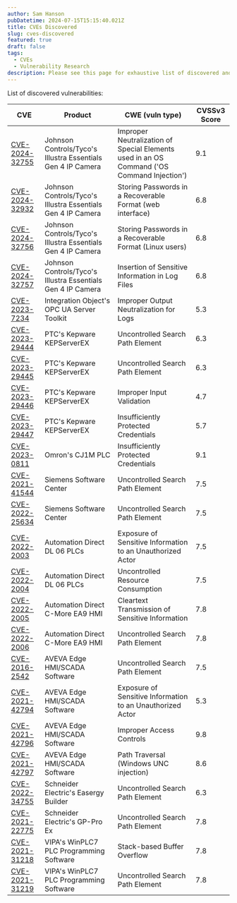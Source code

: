 ```yaml
---
author: Sam Hanson
pubDatetime: 2024-07-15T15:15:40.021Z
title: CVEs Discovered
slug: cves-discovered
featured: true
draft: false
tags:
  - CVEs
  - Vulnerability Research
description: Please see this page for exhaustive list of discovered and disclosed vulnerabilities.
---
```


List of discovered vulnerabilities:

| CVE                                                                                                                                                                | Product                                                     | CWE (vuln type)                                                                            | CVSSv3 Score |
| ------------------------------------------------------------------------------------------------------------------------------------------------------------------ | ----------------------------------------------------------- | ------------------------------------------------------------------------------------------ | ------------ |
| [CVE-2024-32755](https://www.cisa.gov/news-events/ics-advisories/icsa-24-179-04)                                                                                   | Johnson Controls/Tyco's Illustra Essentials Gen 4 IP Camera | Improper Neutralization of Special Elements used in an OS Command ('OS Command Injection') | 9.1          |
| [CVE-2024-32932](https://www.cisa.gov/news-events/ics-advisories/icsa-24-179-07)                                                                                   | Johnson Controls/Tyco's Illustra Essentials Gen 4 IP Camera | Storing Passwords in a Recoverable Format (web interface)                                  | 6.8          |
| [CVE-2024-32756](https://www.cisa.gov/news-events/ics-advisories/icsa-24-179-05)                                                                                   | Johnson Controls/Tyco's Illustra Essentials Gen 4 IP Camera | Storing Passwords in a Recoverable Format (Linux users)                                    | 6.8          |
| [CVE-2024-32757](https://www.cisa.gov/news-events/ics-advisories/icsa-24-179-06)                                                                                   | Johnson Controls/Tyco's Illustra Essentials Gen 4 IP Camera | Insertion of Sensitive Information in Log Files                                            | 6.8          |
| [CVE-2023-7234](https://www.cisa.gov/news-events/ics-advisories/icsa-24-016-02)                                                                                    | Integration Object's OPC UA Server Toolkit                  | Improper Output Neutralization for Logs                                                    | 5.3          |
| [CVE-2023-29444](https://www.cisa.gov/news-events/ics-advisories/icsa-23-243-03)                                                                                   | PTC's Kepware KEPServerEX                                   | Uncontrolled Search Path Element                                                           | 6.3          |
| [CVE-2023-29445](https://www.cisa.gov/news-events/ics-advisories/icsa-23-243-03)                                                                                   | PTC's Kepware KEPServerEX                                   | Uncontrolled Search Path Element                                                           | 6.3          |
| [CVE-2023-29446](https://www.cisa.gov/news-events/ics-advisories/icsa-23-243-03)                                                                                   | PTC's Kepware KEPServerEX                                   | Improper Input Validation                                                                  | 4.7          |
| [CVE-2023-29447](https://www.cisa.gov/news-events/ics-advisories/icsa-23-243-03)                                                                                   | PTC's Kepware KEPServerEX                                   | Insufficiently Protected Credentials                                                       | 5.7          |
| [CVE-2023-0811](https://www.cisa.gov/news-events/ics-advisories/icsa-23-073-01)                                                                                    | Omron's CJ1M PLC                                            | Insufficiently Protected Credentials                                                       | 9.1          |
| [​CVE-2021-41544](https://www.cisa.gov/news-events/ics-advisories/icsa-23-222-04)                                                                                  | ​Siemens Software Center                                    | Uncontrolled Search Path Element                                                           | 7.5          |
| [​CVE-2022-25634](https://www.cisa.gov/news-events/ics-advisories/icsa-23-222-04)                                                                                  | ​Siemens Software Center                                    | Uncontrolled Search Path Element                                                           | 7.5          |
| [CVE-2022-2003](https://www.cisa.gov/news-events/ics-advisories/icsa-22-167-03)                                                                                    | Automation Direct DL 06 PLCs                                | Exposure of Sensitive Information to an Unauthorized Actor                                 | 7.5          |
| [CVE-2022-2004](https://www.cisa.gov/news-events/ics-advisories/icsa-22-167-03)                                                                                    | Automation Direct DL 06 PLCs                                | Uncontrolled Resource Consumption                                                          | 7.5          |
| [CVE-2022-2005](https://www.cisa.gov/news-events/ics-advisories/icsa-22-167-01)                                                                                    | Automation Direct C-More EA9 HMI                            | Cleartext Transmission of Sensitive Information                                            | 7.8          |
| [CVE-2022-2006](https://www.cisa.gov/news-events/ics-advisories/icsa-22-167-01)                                                                                    | Automation Direct C-More EA9 HMI                            | Uncontrolled Search Path Element                                                           | 7.8          |
| [CVE-2016-2542](https://www.cisa.gov/news-events/ics-advisories/icsa-22-326-01)                                                                                    | AVEVA Edge HMI/SCADA Software                               | Uncontrolled Search Path Element                                                           | 7.5          |
| [CVE-2021-42794](https://www.cisa.gov/news-events/ics-advisories/icsa-22-326-01)                                                                                   | AVEVA Edge HMI/SCADA Software                               | Exposure of Sensitive Information to an Unauthorized Actor                                 | 5.3          |
| [CVE-2021-42796](https://www.cisa.gov/news-events/ics-advisories/icsa-22-326-01)                                                                                   | AVEVA Edge HMI/SCADA Software                               | Improper Access Controls                                                                   | 9.8          |
| [CVE-2021-42797](https://www.cisa.gov/news-events/ics-advisories/icsa-22-326-01)                                                                                   | AVEVA Edge HMI/SCADA Software                               | Path Traversal (Windows UNC injection)                                                     | 8.6          |
| [CVE-2022-34755](https://download.schneider-electric.com/files?p_Doc_Ref=SEVD-2023-101-06&p_enDocType=Security+and+Safety+Notice&p_File_Name=SEVD-2023-101-06.pdf) | Schneider Electric's Easergy Builder                        | Uncontrolled Search Path Element                                                           | 6.3          |
| [CVE-2021-22775](https://download.schneider-electric.com/files?p_Doc_Ref=SEVD-2021-222-03)                                                                         | Schneider Electric's GP-Pro Ex                              | Uncontrolled Search Path Element                                                           | 7.8          |
| [CVE-2021-31218]()                                                                                                                                                 | VIPA's WinPLC7 PLC Programming Software                     | Stack-based Buffer Overflow                                                                | 7.8          |
| [CVE-2021-31219]()                                                                                                                                                 | VIPA's WinPLC7 PLC Programming Software                     | Uncontrolled Search Path Element                                                           | 7.8          |
